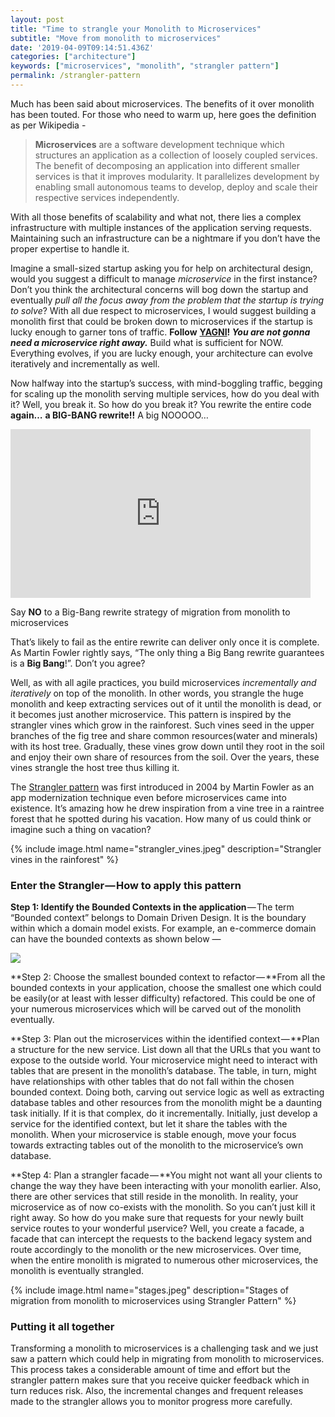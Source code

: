 ```yaml
---
layout: post
title: "Time to strangle your Monolith to Microservices"
subtitle: "Move from monolith to microservices"
date: '2019-04-09T09:14:51.436Z'
categories: ["architecture"]
keywords: ["microservices", "monolith", "strangler pattern"]
permalink: /strangler-pattern
---
```


Much has been said about microservices. The benefits of it over monolith has been touted. For those who need to warm up, here goes the definition as per Wikipedia -

> **Microservices** are a software development technique which structures an application as a collection of loosely coupled services. The benefit of decomposing an application into different smaller services is that it improves modularity. It parallelizes development by enabling small autonomous teams to develop, deploy and scale their respective services independently.

With all those benefits of scalability and what not, there lies a complex infrastructure with multiple instances of the application serving requests. Maintaining such an infrastructure can be a nightmare if you don’t have the proper expertise to handle it.

Imagine a small-sized startup asking you for help on architectural design, would you suggest a difficult to manage _microservice_ in the first instance? Don’t you think the architectural concerns will bog down the startup and eventually _pull all the focus away from the problem that the startup is trying to solve_? With all due respect to microservices, I would suggest building a monolith first that could be broken down to microservices if the startup is lucky enough to garner tons of traffic. **Follow** [**YAGNI**](https://martinfowler.com/bliki/Yagni.html)**! _You are not gonna need a microservice right away._** Build what is sufficient for NOW. Everything evolves, if you are lucky enough, your architecture can evolve iteratively and incrementally as well.

Now halfway into the startup’s success, with mind-boggling traffic, begging for scaling up the monolith serving multiple services, how do you deal with it? Well, you break it. So how do you break it? You rewrite the entire code **again…** **a BIG-BANG rewrite!!** A big NOOOOO…

<iframe src="https://giphy.com/embed/3o7WTNYgMUmNM9jFh6" width="480" height="270" frameBorder="0" class="giphy-embed" allowFullScreen></iframe><p><a href="https://giphy.com/gifs/cbs-no-tbbt-bbt-3o7WTNYgMUmNM9jFh6"></a></p>

Say **NO** to a Big-Bang rewrite strategy of migration from monolith to microservices

That’s likely to fail as the entire rewrite can deliver only once it is complete. As Martin Fowler rightly says, “The only thing a Big Bang rewrite guarantees is a **Big Bang**!”. Don’t you agree?

Well, as with all agile practices, you build microservices _incrementally and iteratively_ on top of the monolith. In other words, you strangle the huge monolith and keep extracting services out of it until the monolith is dead, or it becomes just another microservice. This pattern is inspired by the strangler vines which grow in the rainforest. Such vines seed in the upper branches of the fig tree and share common resources(water and minerals) with its host tree. Gradually, these vines grow down until they root in the soil and enjoy their own share of resources from the soil. Over the years, these vines strangle the host tree thus killing it.

The [Strangler pattern](https://www.martinfowler.com/bliki/StranglerApplication.html) was first introduced in 2004 by Martin Fowler as an app modernization technique even before microservices came into existence. It’s amazing how he drew inspiration from a vine tree in a raintree forest that he spotted during his vacation. How many of us could think or imagine such a thing on vacation?

{% include image.html name="strangler_vines.jpeg" description="Strangler vines in the rainforest" %}

### Enter the Strangler — How to apply this pattern

**Step 1: Identify the Bounded Contexts in the application** — The term “Bounded context” belongs to Domain Driven Design. It is the boundary within which a domain model exists. For example, an e-commerce domain can have the bounded contexts as shown below —

![]({{site.baseurl}}/assets/img/bounded_context.jpeg)

**Step 2: Choose the smallest bounded context to refactor — **From all the bounded contexts in your application, choose the smallest one which could be easily(or at least with lesser difficulty) refactored. This could be one of your numerous microservices which will be carved out of the monolith eventually.

**Step 3: Plan out the microservices within the identified context — **Plan a structure for the new service. List down all that the URLs that you want to expose to the outside world. Your microservice might need to interact with tables that are present in the monolith’s database. The table, in turn, might have relationships with other tables that do not fall within the chosen bounded context. Doing both, carving out service logic as well as extracting database tables and other resources from the monolith might be a daunting task initially. If it is that complex, do it incrementally. Initially, just develop a service for the identified context, but let it share the tables with the monolith. When your microservice is stable enough, move your focus towards extracting tables out of the monolith to the microservice’s own database.

**Step 4: Plan a strangler facade — **You might not want all your clients to change the way they have been interacting with your monolith earlier. Also, there are other services that still reside in the monolith. In reality, your microservice as of now co-exists with the monolith. So you can’t just kill it right away. So how do you make sure that requests for your newly built service routes to your wonderful µservice? Well, you create a facade, a facade that can intercept the requests to the backend legacy system and route accordingly to the monolith or the new microservices. Over time, when the entire monolith is migrated to numerous other microservices, the monolith is eventually strangled.

{% include image.html name="stages.jpeg" description="Stages of migration from monolith to microservices using Strangler Pattern" %}

### Putting it all together

Transforming a monolith to microservices is a challenging task and we just saw a pattern which could help in migrating from monolith to microservices. This process takes a considerable amount of time and effort but the strangler pattern makes sure that you receive quicker feedback which in turn reduces risk. Also, the incremental changes and frequent releases made to the strangler allows you to monitor progress more carefully.
